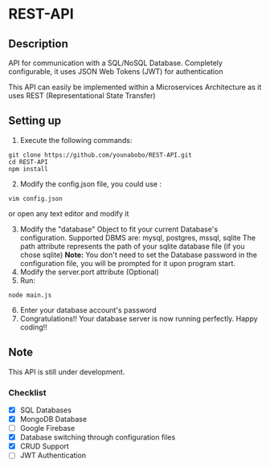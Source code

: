 # REST-API

## Description

API for communication with a SQL/NoSQL Database. Completely configurable, it uses JSON Web Tokens (JWT) for authentication

This API can easily be implemented within a Microservices Architecture as it uses REST (Representational State Transfer)

## Setting up

1. Execute the following commands:

```shell
git clone https://github.com/younabobo/REST-API.git
cd REST-API
npm install
```

2. Modify the config.json file, you could use :

```shell
vim config.json
```

or open any text editor and modify it

3. Modify the "database" Object to fit your current Database's configuration. Supported DBMS are: mysql, postgres, mssql, sqlite
   The path attribute represents the path of your sqlite database file (if you chose sqlite)
   **Note:** You don't need to set the Database password in the configuration file, you will be prompted for it upon program start.
4. Modify the server.port attribute (Optional)
5. Run:

```shell
node main.js
```

6. Enter your database account's password
7. Congratulations!! Your database server is now running perfectly. Happy coding!!

## Note

This API is still under development.

### Checklist

- [x] SQL Databases
- [x] MongoDB Database
- [ ] Google Firebase
- [x] Database switching through configuration files
- [x] CRUD Support
- [ ] JWT Authentication
